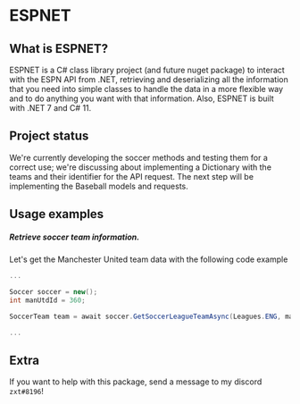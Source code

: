 # ESPNET

## What is ESPNET?

ESPNET is a C# class library project (and future nuget package) to interact with the ESPN API from .NET, retrieving and deserializing all the information that you need into simple classes to handle the data in a more flexible way and to do anything you want with that information. Also, ESPNET is built with .NET 7 and C# 11.

## Project status
We're currently developing the soccer methods and testing them for a correct use; we're discussing about implementing a Dictionary with the teams and their identifier for the API request.
The next step will be implementing the Baseball models and requests.

## Usage examples

##### Retrieve soccer team information.
Let's get the Manchester United team data with the following code example
```cs
...

Soccer soccer = new();
int manUtdId = 360;

SoccerTeam team = await soccer.GetSoccerLeagueTeamAsync(Leagues.ENG, manUtdId); 

...
```

## Extra

If you want to help with this package, send a message to my discord `zxt#8196`!

